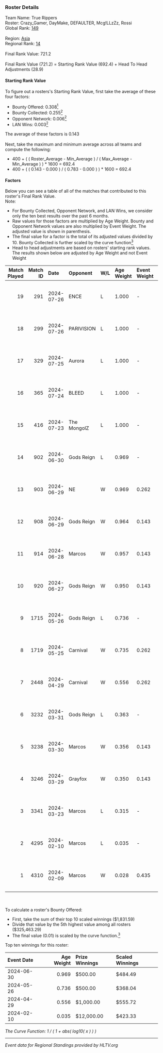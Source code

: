 ### Roster Details<br />
Team Name: True Rippers<br />
Roster: Crazy_Gamer, DayMake, DEFAULTER, Mcg!LLzZz, Rossi<br />
Global Rank: [149](../standings_global.md)<br />
<br />
Region: [Asia]( ../standings_asia.md)<br />
Regional Rank: [14]( ../standings_asia.md)<br />
<br />
Final Rank Value:  721.2<br />
<br />
Final Rank Value (721.2) = Starting Rank Value (692.4) + Head To Head Adjustments (28.9)<br />

#### Starting Rank Value<br />
To figure out a rosters's Starting Rank Value, first take the average of these four factors:<br />
- Bounty Offered: 0.308[<sup>1</sup>](#table2)
- Bounty Collected: 0.255[<sup>2</sup>](#table1)
- Opponent Network: 0.006[<sup>2</sup>](#table1)
- LAN Wins: 0.003[<sup>2</sup>](#table1)

The average of these factors is 0.143<br />
<br />
Next, take the maximum and minimum average across all teams and compute the following:<br />
- 400 + ( ( Roster_Average - Min_Average ) / ( Max_Average - Min_Average ) ) * 1600 = 692.4
- 400 + ( ( 0.143 - 0.000 ) / ( 0.783 - 0.000 ) ) * 1600 = 692.4


#### Factors<br />
Below you can see a table of all of the matches that contributed to this roster's Final Rank Value.<br />
Note:<br />

- For Bounty Collected, Opponent Network, and LAN Wins, we consider only the ten best results over the past 6 months.
- Raw values for those factors are multiplied by Age Weight. Bounty and Opponent Network values are also multiplied by Event Weight. The adjusted value is shown in parenthesis.
- The final value for a factor is the total of its adjusted values divided by 10. Bounty Collected is further scaled by the curve function[<sup>3</sup>](#curveFunction)
- Head to head adjustments are based on rosters' starting rank values. The results shown below are adjusted by Age Weight and not Event Weight
<span id="table1"></span><br />


| Match Played | Match ID | Date       | Opponent    | W/L | Age Weight | Event Weight | Bounty Collected | Opponent Network | LAN Wins  | H2H Adj. | Roster                                             |
| -: | -: | :- | :- | :- | :- | :- | :- | :- | :- | -: | :- |
|           19 |      291 | 2024-07-26 | ENCE        | L   | 1.000      | -            | -                | -                | -         |    -0.85 | Crazy_Gamer, DayMake, DEFAULTER, Mcg!LLzZz, Rossi  |
|           18 |      299 | 2024-07-26 | PARIVISION  | L   | 1.000      | -            | -                | -                | -         |    -3.68 | Crazy_Gamer, DayMake, DEFAULTER, Mcg!LLzZz, Rossi  |
|           17 |      329 | 2024-07-25 | Aurora      | L   | 1.000      | -            | -                | -                | -         |    -0.54 | Crazy_Gamer, DayMake, DEFAULTER, Mcg!LLzZz, Rossi  |
|           16 |      365 | 2024-07-24 | BLEED       | L   | 1.000      | -            | -                | -                | -         |    -1.25 | Crazy_Gamer, DayMake, DEFAULTER, Mcg!LLzZz, Rossi  |
|           15 |      416 | 2024-07-23 | The MongolZ | L   | 1.000      | -            | -                | -                | -         |    -0.10 | Crazy_Gamer, DayMake, DEFAULTER, Mcg!LLzZz, Rossi  |
|           14 |      902 | 2024-06-30 | Gods Reign  | L   | 0.969      | -            | -                | -                | -         |   -13.10 | Crazy_Gamer, DayMake, DEFAULTER, Mcg!LLzZz, Rossi  |
|           13 |      903 | 2024-06-29 | NE          | W   | 0.969      | 0.262        | 0.000 (0.000)    | 0.000 (0.000)    | 0 (0.000) |     3.94 | Crazy_Gamer, DayMake, DEFAULTER, Mcg!LLzZz, Rossi  |
|           12 |      908 | 2024-06-29 | Gods Reign  | W   | 0.964      | 0.143        | 0.041 (0.006)    | 0.204 (0.028)    | 0 (0.000) |    17.59 | Crazy_Gamer, DayMake, DEFAULTER, Mcg!LLzZz, Rossi  |
|           11 |      914 | 2024-06-28 | Marcos      | W   | 0.957      | 0.143        | 0.000 (0.000)    | 0.037 (0.005)    | 0 (0.000) |     7.00 | Crazy_Gamer, DayMake, DEFAULTER, Mcg!LLzZz, Rossi  |
|           10 |      920 | 2024-06-27 | Gods Reign  | W   | 0.950      | 0.143        | 0.041 (0.006)    | 0.204 (0.028)    | 0 (0.000) |    18.69 | Crazy_Gamer, DayMake, DEFAULTER, Mcg!LLzZz, Rossi  |
|            9 |     1715 | 2024-05-26 | Gods Reign  | L   | 0.736      | -            | -                | -                | -         |    -8.51 | Crazy_Gamer, DayMake, DEFAULTER, Mcg!LLzZz, Rossi  |
|            8 |     1719 | 2024-05-25 | Carnival    | W   | 0.735      | 0.262        | 0.002 (0.000)    | 0.000 (0.000)    | 0 (0.000) |     6.55 | Crazy_Gamer, DayMake, DEFAULTER, Mcg!LLzZz, Rossi  |
|            7 |     2448 | 2024-04-29 | Carnival    | W   | 0.556      | 0.262        | 0.002 (0.000)    | 0.000 (0.000)    | 0 (0.000) |     5.20 | Crazy_Gamer, DEFAULTER, Gh0sTTTT, Mcg!LLzZz, Rossi |
|            6 |     3232 | 2024-03-31 | Gods Reign  | L   | 0.363      | -            | -                | -                | -         |    -4.26 | Crazy_Gamer, DEFAULTER, Gh0sTTTT, Mcg!LLzZz, Rossi |
|            5 |     3238 | 2024-03-30 | Marcos      | W   | 0.356      | 0.143        | 0.000 (0.000)    | 0.012 (0.001)    | 0 (0.000) |     4.42 | Crazy_Gamer, DEFAULTER, Gh0sTTTT, Mcg!LLzZz, Rossi |
|            4 |     3246 | 2024-03-29 | Grayfox     | W   | 0.350      | 0.143        | 0.000 (0.000)    | 0.005 (0.000)    | 0 (0.000) |     4.05 | Crazy_Gamer, DEFAULTER, Gh0sTTTT, Mcg!LLzZz, Rossi |
|            3 |     3341 | 2024-03-23 | Marcos      | L   | 0.315      | -            | -                | -                | -         |    -6.00 | Anasasis, Crazy_Gamer, DEFAULTER, Mcg!LLzZz, Rossi |
|            2 |     4295 | 2024-02-10 | Marcos      | L   | 0.035      | -            | -                | -                | -         |    -0.65 | DEFAULTER, Gh0sTTTT, kennyS, Mcg!LLzZz, Rossi      |
|            1 |     4310 | 2024-02-09 | Marcos      | W   | 0.028      | 0.435        | 0.002 (0.000)    | 0.003 (0.000)    | 1 (0.028) |     0.37 | DEFAULTER, Gh0sTTTT, kennyS, Mcg!LLzZz, Rossi      |

<br />
<span id="table2"></span><br />
To calculate a roster's Bounty Offered:<br />

- First, take the sum of their top 10 scaled winnings ($1,831.59)
- Divide that value by the 5th highest value among all rosters ($325,463.29)
- The final value (0.01) is scaled by the curve function.[<sup>3</sup>](#curveFunction)

Top ten winnings for this roster:<br />

| Event Date | Age Weight | Prize Winnings | Scaled Winnings |
| :- | -: | :- | :- |
| 2024-06-30 |      0.969 | $500.00        | $484.49         |
| 2024-05-26 |      0.736 | $500.00        | $368.04         |
| 2024-04-29 |      0.556 | $1,000.00      | $555.72         |
| 2024-02-10 |      0.035 | $12,000.00     | $423.33         |


<span id="curveFunction"></span>_The Curve Function: 1 / ( 1 + abs( log10( x ) ) )_<br />

---
_Event data for Regional Standings provided by HLTV.org_<br />
